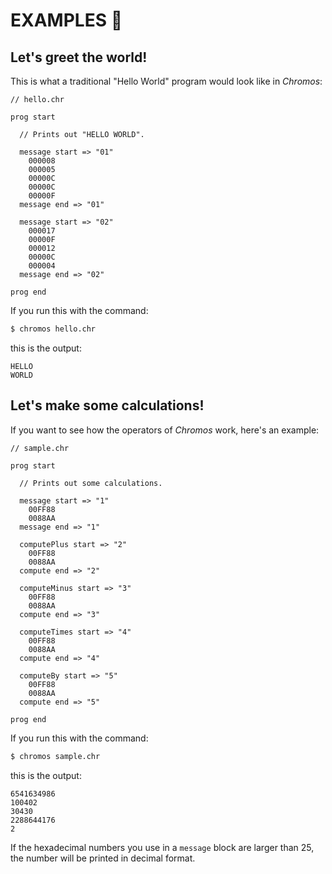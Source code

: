 # EXAMPLES :honey_pot:

## Let's greet the world!

This is what a traditional "Hello World" program would look like in *Chromos*:

```text
// hello.chr

prog start

  // Prints out "HELLO WORLD".
  
  message start => "01"
    000008
    000005
    00000C
    00000C
    00000F
  message end => "01"
  
  message start => "02"
    000017
    00000F
    000012
    00000C
    000004
  message end => "02"
  
prog end
```

If you run this with the command:

```bash
$ chromos hello.chr
```
this is the output:
```text
HELLO
WORLD
```

## Let's make some calculations!

If you want to see how the operators of *Chromos* work, here's an example:

```text
// sample.chr

prog start

  // Prints out some calculations.

  message start => "1"
    00FF88
    0088AA
  message end => "1"

  computePlus start => "2"
    00FF88
    0088AA
  compute end => "2"

  computeMinus start => "3"
    00FF88
    0088AA
  compute end => "3"

  computeTimes start => "4"
    00FF88
    0088AA
  compute end => "4"

  computeBy start => "5"
    00FF88
    0088AA
  compute end => "5"

prog end
```

If you run this with the command:

```bash
$ chromos sample.chr
```
this is the output:
```text
6541634986
100402
30430
2288644176
2
```

If the hexadecimal numbers you use in a `message` block are larger than 25, the number will be printed in decimal format.

